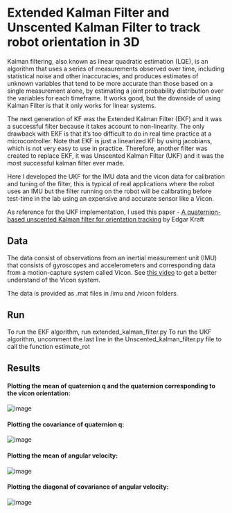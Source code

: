 # Extended Kalman Filter and Unscented Kalman Filter to track robot orientation in 3D
Kalman filtering, also known as linear quadratic estimation (LQE), is an algorithm that uses a series of measurements observed over time, including statistical noise and other inaccuracies, and produces estimates of unknown variables that tend to be more accurate than those based on a single measurement alone, by estimating a joint probability distribution over the variables for each timeframe. It works good, but the downside of using Kalman Filter is that it only works for linear systems.

The next generation of KF was the Extended Kalman Filter (EKF) and it was a successful filter because it takes account to non-linearity. The only drawback with EKF is that it’s too difficult to do in real time practice at a microcontroller. Note that EKF is just a linearized KF by using jacobians, which is not very easy to use in practice. Therefore, another filter was created to replace EKF, it was Unscented Kalman Filter (UKF) and it was the most successful kalman filter ever made. 

Here I developed the UKF for the IMU data and the vicon data for calibration and tuning of the filter, this is typical of real applications where the robot uses an IMU but the filter running on the robot will be calibrating before test-time in the lab using an expensive and accurate sensor like a Vicon.

As reference for the UKF implementation, I used this paper - [A quaternion-based unscented Kalman filter for orientation tracking](https://ieeexplore.ieee.org/document/1257247) by Edgar Kraft

## Data
The data consist of observations from an inertial measurement unit (IMU) that consists of gyroscopes and accelerometers and corresponding data from a motion-capture system called Vicon. See [this video](https://www.youtube.com/watch?v=qgS1pwsHQIA&ab_channel=TravisErickson) to get a better understand of the Vicon system.

The data is provided as .mat files in /imu and /vicon folders.

## Run
To run the EKF algorithm, run extended_kalman_filter.py
To run the UKF algorithm, uncomment the last line in the Unscented_kalman_filter.py file to call the function estimate_rot

## Results
#### Plotting the mean of quaternion q and the quaternion corresponding to the vicon orientation:
![image](https://user-images.githubusercontent.com/38180831/205468844-3e5bcec9-5ab4-450d-9e02-c0e64e0b384c.png)

#### Plotting the covariance of quaternion q:
![image](https://user-images.githubusercontent.com/38180831/205468857-061caf34-6b4e-4eb3-aa7e-9e659a318c45.png)

#### Plotting the mean of angular velocity:
![image](https://user-images.githubusercontent.com/38180831/205468869-ba60d938-56b4-4591-a3c2-4e96a7259dc7.png)

#### Plotting the diagonal of covariance of angular velocity:
![image](https://user-images.githubusercontent.com/38180831/205468883-2b306e83-1517-4d7a-989c-e83cd905b441.png)
